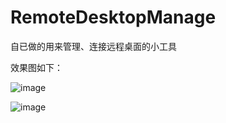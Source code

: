 RemoteDesktopManage
===================

自已做的用来管理、连接远程桌面的小工具

效果图如下：

![image](https://github.com/wang9563/RemoteDesktopManage/blob/master/1.png)

![image](https://github.com/wang9563/RemoteDesktopManage/blob/master/2.png)
